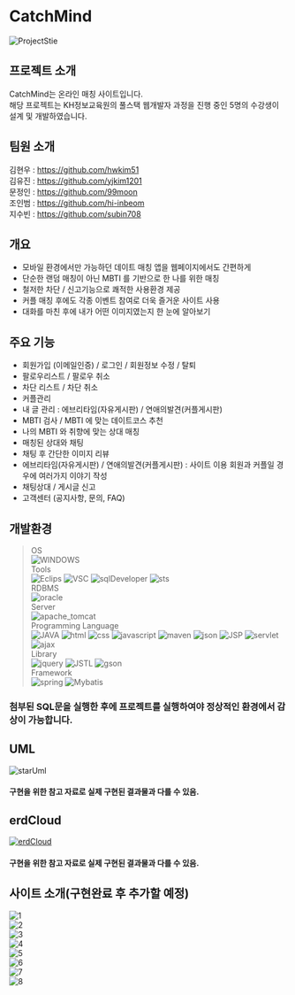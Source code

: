 # CatchMind
![ProjectStie](https://github.com/hwkim51/Catchmind/blob/main/Catchmind/src/main/webapp/resources/images/catchmind.png)

## 프로젝트 소개
CatchMind는 온라인 매칭 사이트입니다.  
해당 프로젝트는 KH정보교육원의 풀스택 웹개발자 과정을 진행 중인
5명의 수강생이 설계 및 개발하였습니다.

## 팀원 소개
김현우 : https://github.com/hwkim51  
김유진 : https://github.com/yjkim1201  
문정인 : https://github.com/99moon  
조인범 : https://github.com/hi-inbeom  
지수빈 : https://github.com/subin708  

## 개요
- 모바일 환경에서만 가능하던 데이트 매칭 앱을 웹페이지에서도 간편하게
- 단순한 랜덤 매칭이 아닌 MBTI 를 기반으로 한 나를 위한 매칭
- 철저한 차단 / 신고기능으로 쾌적한 사용환경 제공
- 커플 매칭 후에도 각종 이벤트 참여로 더욱 즐거운 사이트 사용
- 대화를 마친 후에 내가 어떤 이미지였는지 한 눈에 알아보기

## 주요 기능
- 회원가입 (이메일인증) / 로그인 / 회원정보 수정 / 탈퇴
- 팔로우리스트 / 팔로우 취소
- 차단 리스트 / 차단 취소
- 커플관리
- 내 글 관리 : 에브리타임(자유게시판) / 연애의발견(커플게시판)
- MBTI 검사 / MBTI 에 맞는 데이트코스 추천
- 나의 MBTI 와 취향에 맞는 상대 매칭
- 매칭된 상대와 채팅
- 채팅 후 간단한 이미지 리뷰
- 에브리타임(자유게시판) / 연애의발견(커플게시판) : 사이트 이용 회원과 커플일 경우에 여러가지 이야기 작성
- 채팅상대 / 게시글 신고
- 고객센터 (공지사항, 문의, FAQ)

## 개발환경
> OS  
![WINDOWS](https://img.shields.io/badge/WINDOWS10-0078D6?style=for-the-badge&logo=windows&logoColor=white)  
> Tools  
![Eclips](https://img.shields.io/badge/Eclips-2C2255?style=for-the-badge&logo=eclipse&logoColor=white)
![VSC](https://img.shields.io/badge/VSC-007ACC?style=for-the-badge&logo=visualstudiocode&logoColor=white)
![sqlDeveloper](https://img.shields.io/badge/sqlDeveloper-788B95?style=for-the-badge&logo=sqlDeveloper&logoColor=white)
![sts](https://img.shields.io/badge/sts-6DB33F?style=for-the-badge&logo=spring&logoColor=white)   
> RDBMS  
![oracle](https://img.shields.io/badge/oracle-F80000?style=for-the-badge&logo=oracle&logoColor=white)  
> Server  
![apache_tomcat](https://img.shields.io/badge/apache_tomcat-F8DC75?style=for-the-badge&logo=apachetomcat&logoColor=black)  
> Programming Language  
![JAVA](https://img.shields.io/badge/JAVA-007396?style=for-the-badge&logo=java&logoColor=white)
![html](https://img.shields.io/badge/html-E34F26?style=for-the-badge&logo=html5&logoColor=white)
![css](https://img.shields.io/badge/css-1572B6?style=for-the-badge&logo=css3&logoColor=white)
![javascript](https://img.shields.io/badge/javascript-F7DF1E?style=for-the-badge&logo=javascript&logoColor=black)
![maven](https://img.shields.io/badge/maven-C71A36?style=for-the-badge&logo=apachemaven&logoColor=white)
![json](https://img.shields.io/badge/json-000000?style=for-the-badge&logo=json&logoColor=white)
![JSP](https://img.shields.io/badge/JSP-000000?style=for-the-badge&logo=JSP&logoColor=white)
![servlet](https://img.shields.io/badge/servlet-000000?style=for-the-badge&logo=servlet&logoColor=white)
![ajax](https://img.shields.io/badge/ajax-000000?style=for-the-badge&logo=ajax&logoColor=white)  
> Library  
![jquery](https://img.shields.io/badge/jquery-0769AD?style=for-the-badge&logo=jquery&logoColor=white)
![JSTL](https://img.shields.io/badge/jstl-000000?style=for-the-badge&logo=jstl&logoColor=white)
![gson](https://img.shields.io/badge/gson-000000?style=for-the-badge&logo=gson&logoColor=white)  
> Framework  
![spring](https://img.shields.io/badge/spring-6DB33F?style=for-the-badge&logo=spring&logoColor=white)
![Mybatis](https://img.shields.io/badge/mybatis-000000?style=for-the-badge&logo=mybatis&logoColor=white)  
### 첨부된 SQL문을 실행한 후에 프로젝트를 실행하여야 정상적인 환경에서 감상이 가능합니다.

## UML
![starUml](https://github.com/hwkim51/Catchmind/blob/main/Catchmind/src/main/webapp/resources/images/github_uml.PNG)
#### 구현을 위한 참고 자료로 실제 구현된 결과물과 다를 수 있음.

## erdCloud
[![erdCloud](https://github.com/hwkim51/Catchmind/blob/main/Catchmind/src/main/webapp/resources/images/github_erd.png)](https://www.erdcloud.com/d/ZnijePXH3dzBNR6xg)
#### 구현을 위한 참고 자료로 실제 구현된 결과물과 다를 수 있음.

## 사이트 소개(구현완료 후 추가할 예정)
![1](https://github.com/hwkim51/Catchmind/blob/main/Catchmind/src/main/webapp/resources/images/github(1).png)  
![2](https://github.com/hwkim51/Catchmind/blob/main/Catchmind/src/main/webapp/resources/images/github(2).png)  
![3](https://github.com/hwkim51/Catchmind/blob/main/Catchmind/src/main/webapp/resources/images/github(3).png)  
![4](https://github.com/hwkim51/Catchmind/blob/main/Catchmind/src/main/webapp/resources/images/github(4).png)  
![5](https://github.com/hwkim51/Catchmind/blob/main/Catchmind/src/main/webapp/resources/images/github(5).png)  
![6](https://github.com/hwkim51/Catchmind/blob/main/Catchmind/src/main/webapp/resources/images/github(6).png)  
![7](https://github.com/hwkim51/Catchmind/blob/main/Catchmind/src/main/webapp/resources/images/github(7).png)  
![8](https://github.com/hwkim51/Catchmind/blob/main/Catchmind/src/main/webapp/resources/images/github(8).png)  
